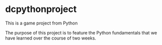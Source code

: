 # dcpythonproject
This is a game project from Python

The purpose of this project is to feature the Python fundamentals that we have learned over the course of two weeks.
